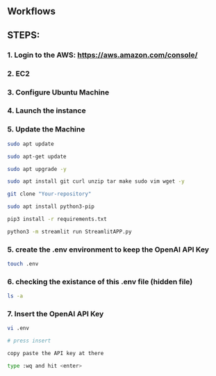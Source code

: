 ## Workflows

## STEPS:
### 1. Login to the AWS: https://aws.amazon.com/console/
### 2. EC2
### 3. Configure Ubuntu Machine
### 4. Launch the instance
### 5. Update the Machine

```bash
sudo apt update

sudo apt-get update

sudo apt upgrade -y

sudo apt install git curl unzip tar make sudo vim wget -y

git clone "Your-repository"

sudo apt install python3-pip

pip3 install -r requirements.txt

python3 -m streamlit run StreamlitAPP.py
```
### 5. create the .env environment to keep the OpenAI API Key
```bash
touch .env 
```

### 6. checking the existance of this .env file (hidden file)
```bash
ls -a
```

### 7. Insert the OpenAI API Key
```bash
vi .env 
```
```bash
# press insert
```
```bash
copy paste the API key at there
```
```bash
type :wq and hit <enter>
```
